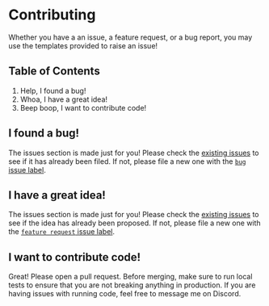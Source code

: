 # Contributing

Whether you have a an issue, a feature request, or a bug report, you may use the templates provided to raise an issue!

## Table of Contents

1. Help, I found a bug!
2. Whoa, I have a great idea!
3. Beep boop, I want to contribute code!

## I found a bug!

The issues section is made just for you! Please check the
[existing issues](https://github.com/chemolyds/codsite-v3/issues?q=is%3Aissue) to see
if it has already been filed. If not, please file a new one with the
[`bug` issue label](https://github.com/chemolyds/codsite-v3/issues/new?assignees=&labels=&projects=&template=bug_report.md&title=%5BBUG%5D&labels=bug).

## I have a great idea!

The issues section is made just for you! Please check the
[existing issues](https://github.com/chemolyds/codsite-v3/issues?q=is%3Aissue) to see
if the idea has already been proposed. If not, please file a new one with the
[`feature request` issue label](https://github.com/chemolyds/codsite-v3/issues/new?assignees=&labels=&projects=&template=feature_request.md&title=%5BREQUEST%5D&labels=enhancement).

## I want to contribute code!

Great! Please open a pull request.
Before merging, make sure to run local tests to ensure that you are not breaking anything in production.
If you are having issues with running code, feel free to message me on Discord.
